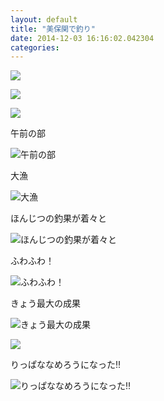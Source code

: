 ```yaml
---
layout: default
title: "美保関で釣り"
date: 2014-12-03 16:16:02.042304
categories: 
---
```


![](/assets/images/201410/10727235_289353524592418_933852723_n.jpg)

![](/assets/images/201410/10731788_1490447761236807_1622137759_n.jpg)

![](/assets/images/201410/10725043_1480948892194274_1085136016_n.jpg)

午前の部

![午前の部](/assets/images/201410/10727721_378252362340537_880021185_n.jpg)

大漁

![大漁](/assets/images/201410/10735112_1541983212705760_466535511_n.jpg)

ほんじつの釣果が着々と

![ほんじつの釣果が着々と](/assets/images/201410/10729232_901672049845323_319911941_n.jpg)

ふわふわ！

![ふわふわ！](/assets/images/201410/10724056_303251619862866_589212126_n.jpg)

きょう最大の成果

![きょう最大の成果](/assets/images/201410/10723799_1579477775613981_39640677_n.jpg)

![](/assets/images/201410/10731801_1570873073132753_666033864_n.jpg)

りっぱななめろうになった‼️

![りっぱななめろうになった‼️](/assets/images/201410/10724602_1513605348881021_1162513603_n.jpg)


